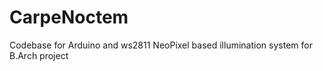 # CarpeNoctem
Codebase for Arduino and ws2811 NeoPixel based illumination system for B.Arch project
